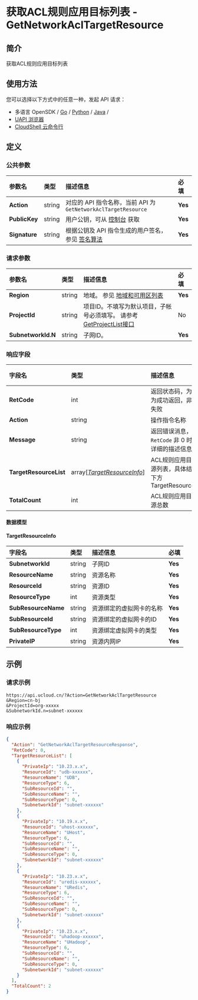 # 获取ACL规则应用目标列表 - GetNetworkAclTargetResource

## 简介

获取ACL规则应用目标列表






## 使用方法

您可以选择以下方式中的任意一种，发起 API 请求：
- 多语言 OpenSDK / [Go](https://github.com/ucloud/ucloud-sdk-go) / [Python](https://github.com/ucloud/ucloud-sdk-python3) / [Java](https://github.com/ucloud/ucloud-sdk-java) /
- [UAPI 浏览器](https://console.ucloud.cn/uapi/detail?id=GetNetworkAclTargetResource)
- [CloudShell 云命令行](https://shell.ucloud.cn/)


## 定义

### 公共参数

| 参数名 | 类型 | 描述信息 | 必填 |
|:---|:---|:---|:---|
| **Action**     | string  | 对应的 API 指令名称，当前 API 为 `GetNetworkAclTargetResource`                        | **Yes** |
| **PublicKey**  | string  | 用户公钥，可从 [控制台](https://console.ucloud.cn/uapi/apikey) 获取                                             | **Yes** |
| **Signature**  | string  | 根据公钥及 API 指令生成的用户签名，参见 [签名算法](api/summary/signature.md)  | **Yes** |

### 请求参数

| 参数名 | 类型 | 描述信息 | 必填 |
|:---|:---|:---|:---|
| **Region** | string | 地域。 参见 [地域和可用区列表](api/summary/regionlist) |**Yes**|
| **ProjectId** | string | 项目ID。不填写为默认项目，子帐号必须填写。 请参考[GetProjectList接口](api/summary/get_project_list) |No|
| **SubnetworkId.N** | string | 子网ID。 |**Yes**|

### 响应字段

| 字段名 | 类型 | 描述信息 | 必填 |
|:---|:---|:---|:---|
| **RetCode** | int | 返回状态码，为 0 则为成功返回，非 0 为失败 |**Yes**|
| **Action** | string | 操作指令名称 |**Yes**|
| **Message** | string | 返回错误消息，当 `RetCode` 非 0 时提供详细的描述信息 |No|
| **TargetResourceList** | array[[*TargetResourceInfo*](#TargetResourceInfo)] | ACL规则应用目标资源列表，具体结构见下方TargetResourceInfo |**Yes**|
| **TotalCount** | int | ACL规则应用目标资源总数 |**Yes**|

#### 数据模型


#### TargetResourceInfo

| 字段名 | 类型 | 描述信息 | 必填 |
|:---|:---|:---|:---|
| **SubnetworkId** | string | 子网ID |**Yes**|
| **ResourceName** | string | 资源名称 |**Yes**|
| **ResourceId** | string | 资源ID |**Yes**|
| **ResourceType** | int | 资源类型 |**Yes**|
| **SubResourceName** | string | 资源绑定的虚拟网卡的名称 |**Yes**|
| **SubResourceId** | string | 资源绑定的虚拟网卡的ID |**Yes**|
| **SubResourceType** | int | 资源绑定虚拟网卡的类型 |**Yes**|
| **PrivateIP** | string | 资源内网IP |**Yes**|

## 示例

### 请求示例
    
```
https://api.ucloud.cn/?Action=GetNetworkAclTargetResource
&Region=cn-bj
&ProjectId=org-xxxxx
&SubnetworkId.n=subnet-xxxxxx
```

### 响应示例
    
```json
{
  "Action": "GetNetworkAclTargetResourceResponse",
  "RetCode": 0,
  "TargetResourceList": [
    {
      "PrivateIp": "10.23.x.x",
      "ResourceId": "udb-xxxxxx",
      "ResourceName": "UDB",
      "ResourceType": 6,
      "SubResourceId": "",
      "SubResourceName": "",
      "SubResourceType": 0,
      "SubnetworkId": "subnet-xxxxxx"
    },
    {
      "PrivateIp": "10.19.x.x",
      "ResourceId": "uhost-xxxxxx",
      "ResourceName": "UHost",
      "ResourceType": 6,
      "SubResourceId": "",
      "SubResourceName": "",
      "SubResourceType": 0,
      "SubnetworkId": "subnet-xxxxxx"
    },
    {
      "PrivateIp": "10.23.x.x",
      "ResourceId": "uredis-xxxxxx",
      "ResourceName": "URedis",
      "ResourceType": 6,
      "SubResourceId": "",
      "SubResourceName": "",
      "SubResourceType": 0,
      "SubnetworkId": "subnet-xxxxxx"
    },
    {
      "PrivateIp": "10.23.x.x",
      "ResourceId": "uhadoop-xxxxxx",
      "ResourceName": "UHadoop",
      "ResourceType": 6,
      "SubResourceId": "",
      "SubResourceName": "",
      "SubResourceType": 0,
      "SubnetworkId": "subnet-xxxxxx"
    }
  ],
  "TotalCount": 2
}
```





